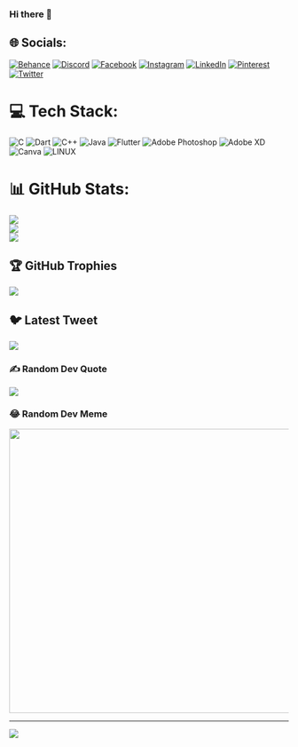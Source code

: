### Hi there 👋



## 🌐 Socials:
[![Behance](https://img.shields.io/badge/Behance-1769ff?logo=behance&logoColor=white)](https://behance.net/https://www.behance.net/ananeleyan) [![Discord](https://img.shields.io/badge/Discord-%237289DA.svg?logo=discord&logoColor=white)](https://discord.gg/https://discord.com/channels/@me) [![Facebook](https://img.shields.io/badge/Facebook-%231877F2.svg?logo=Facebook&logoColor=white)](https://facebook.com/https://www.facebook.com/profile.php?id=100010405154689) [![Instagram](https://img.shields.io/badge/Instagram-%23E4405F.svg?logo=Instagram&logoColor=white)](https://instagram.com/https://l.facebook.com/l.php?u=https%3A%2F%2Fwww.instagram.com%2Fartist.anan_alayyan%3Ffbclid%3DIwAR0WWzL9uSXv0SjD3PbOyMNnzakPh_M_nDTgu2Kk7Kg9jJ5DuDS88arxsMA&h=AT3gOzwmoD6DqlV7xFha0Rnc_qtEjcLZ2E03K-jrV-qZAD783G2Ubp4IA2ki6pmiG9_2gNj7mQd6vc3yCtJIGqrBwfmFrBtt7rcCDMbbLEbwmg6j5spvBQpDcux3PdvkS7C_) [![LinkedIn](https://img.shields.io/badge/LinkedIn-%230077B5.svg?logo=linkedin&logoColor=white)](https://linkedin.com/in/https://l.facebook.com/l.php?u=https%3A%2F%2Flinkedin.com%2Fin%2Fanan-elayan%3Ffbclid%3DIwAR0eUYLTveUYfbbwuFS6gvJse-GrW8Y3vGyTISMuXyqL1C8nCZ7x-z3Js7M&h=AT3G0FLk9caQ7VMWMnjBpU2sv7Lkgk3dLovQWmBvKSNTsir1VxCIH6H-D02mRBS9Ng4V7aDi1FCuNELuIUndW64E87V_LdmnCJ1nN1a1JDmhcuYTx_n8_HbRXd2XEN6Id2pZ) [![Pinterest](https://img.shields.io/badge/Pinterest-%23E60023.svg?logo=Pinterest&logoColor=white)](https://pinterest.com/https://www.pinterest.com/ananalian1122/) [![Twitter](https://img.shields.io/badge/Twitter-%231DA1F2.svg?logo=Twitter&logoColor=white)](https://twitter.com/https://twitter.com/anan_elayan) 

# 💻 Tech Stack:
![C](https://img.shields.io/badge/c-%2300599C.svg?style=for-the-badge&logo=c&logoColor=white) ![Dart](https://img.shields.io/badge/dart-%230175C2.svg?style=for-the-badge&logo=dart&logoColor=white) ![C++](https://img.shields.io/badge/c++-%2300599C.svg?style=for-the-badge&logo=c%2B%2B&logoColor=white) ![Java](https://img.shields.io/badge/java-%23ED8B00.svg?style=for-the-badge&logo=java&logoColor=white) ![Flutter](https://img.shields.io/badge/Flutter-%2302569B.svg?style=for-the-badge&logo=Flutter&logoColor=white) ![Adobe Photoshop](https://img.shields.io/badge/adobephotoshop-%2331A8FF.svg?style=for-the-badge&logo=adobephotoshop&logoColor=white) ![Adobe XD](https://img.shields.io/badge/Adobe%20XD-470137?style=for-the-badge&logo=Adobe%20XD&logoColor=#FF61F6) ![Canva](https://img.shields.io/badge/Canva-%2300C4CC.svg?style=for-the-badge&logo=Canva&logoColor=white) ![LINUX](https://img.shields.io/badge/Linux-FCC624?style=for-the-badge&logo=linux&logoColor=black)
# 📊 GitHub Stats:
![](https://github-readme-stats.vercel.app/api?username=Anan-Eleyan&theme=dark&hide_border=false&include_all_commits=true&count_private=true)<br/>
![](https://github-readme-streak-stats.herokuapp.com/?user=Anan-Eleyan&theme=dark&hide_border=false)<br/>
![](https://github-readme-stats.vercel.app/api/top-langs/?username=Anan-Eleyan&theme=dark&hide_border=false&include_all_commits=true&count_private=true&layout=compact)

## 🏆 GitHub Trophies
![](https://github-profile-trophy.vercel.app/?username=Anan-Eleyan&theme=radical&no-frame=false&no-bg=true&margin-w=4)

## 🐦 Latest Tweet
[![](https://gtce.itsvg.in/api?username=https://twitter.com/anan_elayan)](https://github.com/VishwaGauravIn/github-twitter-card-embed)

### ✍️ Random Dev Quote
![](https://quotes-github-readme.vercel.app/api?type=horizontal&theme=radical)

### 😂 Random Dev Meme
<img src="https://rm.up.railway.app/" width="512px"/>

---
[![](https://visitcount.itsvg.in/api?id=Anan-Eleyan&icon=0&color=0)](https://visitcount.itsvg.in)

<!-- Proudly created with GPRM ( https://gprm.itsvg.in ) -->
